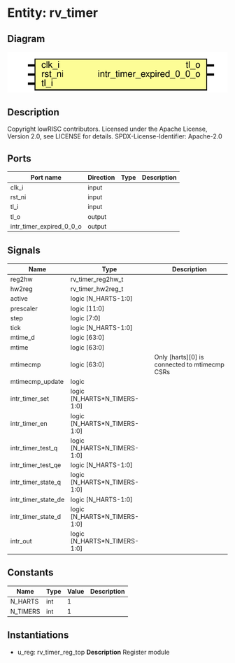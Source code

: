# Entity: rv_timer
## Diagram
![Diagram](rv_timer.svg "Diagram")
## Description
Copyright lowRISC contributors.
 Licensed under the Apache License, Version 2.0, see LICENSE for details.
 SPDX-License-Identifier: Apache-2.0
 
## Ports
| Port name                | Direction | Type | Description |
| ------------------------ | --------- | ---- | ----------- |
| clk_i                    | input     |      |             |
| rst_ni                   | input     |      |             |
| tl_i                     | input     |      |             |
| tl_o                     | output    |      |             |
| intr_timer_expired_0_0_o | output    |      |             |
## Signals
| Name                | Type                         | Description                                   |
| ------------------- | ---------------------------- | --------------------------------------------- |
| reg2hw              | rv_timer_reg2hw_t            |                                               |
| hw2reg              | rv_timer_hw2reg_t            |                                               |
| active              | logic [N_HARTS-1:0]          |                                               |
| prescaler           | logic [11:0]                 |                                               |
| step                | logic [7:0]                  |                                               |
| tick                | logic [N_HARTS-1:0]          |                                               |
| mtime_d             | logic [63:0]                 |                                               |
| mtime               | logic [63:0]                 |                                               |
| mtimecmp            | logic [63:0]                 | Only [harts][0] is connected to mtimecmp CSRs |
| mtimecmp_update     | logic                        |                                               |
| intr_timer_set      | logic [N_HARTS*N_TIMERS-1:0] |                                               |
| intr_timer_en       | logic [N_HARTS*N_TIMERS-1:0] |                                               |
| intr_timer_test_q   | logic [N_HARTS*N_TIMERS-1:0] |                                               |
| intr_timer_test_qe  | logic [N_HARTS-1:0]          |                                               |
| intr_timer_state_q  | logic [N_HARTS*N_TIMERS-1:0] |                                               |
| intr_timer_state_de | logic [N_HARTS-1:0]          |                                               |
| intr_timer_state_d  | logic [N_HARTS*N_TIMERS-1:0] |                                               |
| intr_out            | logic [N_HARTS*N_TIMERS-1:0] |                                               |
## Constants
| Name     | Type | Value | Description |
| -------- | ---- | ----- | ----------- |
| N_HARTS  | int  | 1     |             |
| N_TIMERS | int  | 1     |             |
## Instantiations
- u_reg: rv_timer_reg_top
**Description**
Register module

